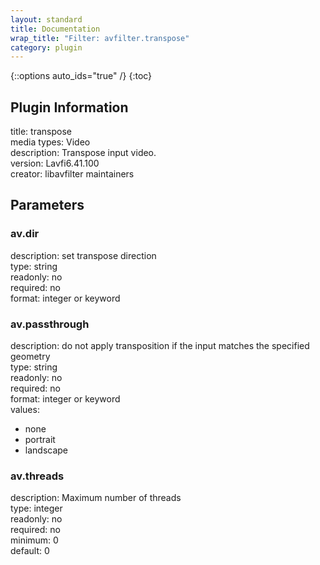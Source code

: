 ```yaml
---
layout: standard
title: Documentation
wrap_title: "Filter: avfilter.transpose"
category: plugin
---
```

{::options auto_ids="true" /}
{:toc}

## Plugin Information

title: transpose  
media types:
Video  
description: Transpose input video.  
version: Lavfi6.41.100  
creator: libavfilter maintainers  

## Parameters

### av.dir

  
description:
set transpose direction  
type: string  
readonly: no  
required: no  
format: integer or keyword  

### av.passthrough

  
description:
do not apply transposition if the input matches the specified geometry  
type: string  
readonly: no  
required: no  
format: integer or keyword  
values:  
* none
* portrait
* landscape

### av.threads

  
description:
Maximum number of threads  
type: integer  
readonly: no  
required: no  
minimum: 0  
default: 0  

